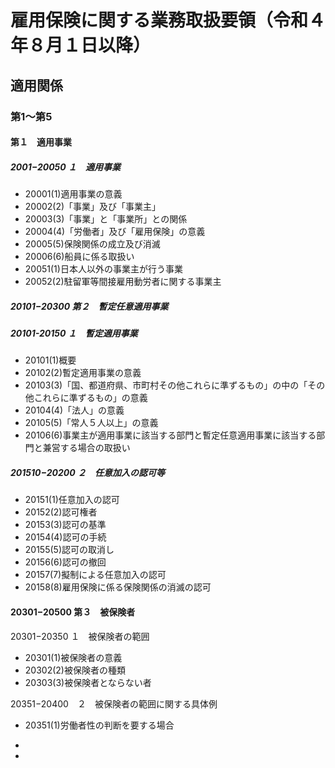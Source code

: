 # 雇用保険に関する業務取扱要領（令和４年８月１日以降）
## 適用関係
### 第1～第5
#### 第１　適用事業
##### 2001−20050  １　適用事業
- 20001(1)適用事業の意義
- 20002(2)「事業」及び「事業主」
- 20003(3)「事業」と「事業所」との関係
- 20004(4)「労働者」及び「雇用保険」の意義
- 20005(5)保険関係の成立及び消滅
- 20006(6)船員に係る取扱い
- 20051(1)日本人以外の事業主が行う事業
- 20052(2)駐留軍等間接雇用動労者に関する事業主
##### 20101−20300 第２　暫定任意適用事業
##### 20101-20150 １　暫定適用事業
- 20101(1)概要
- 20102(2)暫定適用事業の意義
- 20103(3)「国、都道府県、市町村その他これらに準ずるもの」の中の「その他これらに準ずるもの」の意義
- 20104(4)「法人」の意義
- 20105(5)「常人５人以上」の意義
- 20106(6)事業主が適用事業に該当する部門と暫定任意適用事業に該当する部門と兼営する場合の取扱い

##### 201510−20200 ２　任意加入の認可等
- 20151(1)任意加入の認可
- 20152(2)認可権者
- 20153(3)認可の基準
- 20154(4)認可の手続
- 20155(5)認可の取消し
- 20156(6)認可の撤回
- 20157(7)擬制による任意加入の認可
- 20158(8)雇用保険に係る保険関係の消滅の認可

#### 20301−20500 第３　被保険者
20301−20350 １　被保険者の範囲
- 20301(1)被保険者の意義
- 20302(2)被保険者の種類
- 20303(3)被保険者とならない者

20351−20400　２　被保険者の範囲に関する具体例
- 20351(1)労働者性の判断を要する場合
- 

- 

